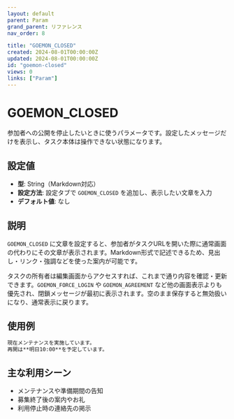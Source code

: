 ```yaml
---
layout: default
parent: Param
grand_parent: リファレンス
nav_order: 8

title: "GOEMON_CLOSED"
created: 2024-08-01T00:00:00Z
updated: 2024-08-01T00:00:00Z
id: "goemon-closed"
views: 0
links: ["Param"]
---
```


# GOEMON_CLOSED

参加者への公開を停止したいときに使うパラメータです。設定したメッセージだけを表示し、タスク本体は操作できない状態になります。

## 設定値

- **型**: String（Markdown対応）
- **設定方法**: 設定タブで `GOEMON_CLOSED` を追加し、表示したい文章を入力
- **デフォルト値**: なし

## 説明

`GOEMON_CLOSED` に文章を設定すると、参加者がタスクURLを開いた際に通常画面の代わりにその文章が表示されます。Markdown形式で記述できるため、見出し・リンク・強調などを使った案内が可能です。

タスクの所有者は編集画面からアクセスすれば、これまで通り内容を確認・更新できます。`GOEMON_FORCE_LOGIN` や `GOEMON_AGREEMENT` など他の画面表示よりも優先され、閉鎖メッセージが最初に表示されます。空のまま保存すると無効扱いになり、通常表示に戻ります。

## 使用例

```markdown
現在メンテナンスを実施しています。
再開は**明日10:00**を予定しています。
```

## 主な利用シーン

- メンテナンスや準備期間の告知
- 募集終了後の案内やお礼
- 利用停止時の連絡先の掲示
